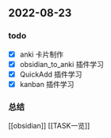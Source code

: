 ## 2022-08-23 

### todo
- [x] anki 卡片制作
- [x] obsidian_to_anki 插件学习
- [x] QuickAdd 插件学习
- [x] kanban 插件学习

### 总结

[[obsidian]]
[[TASK一览]]

